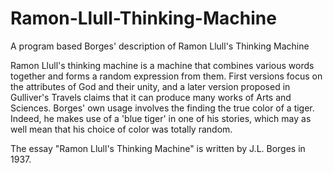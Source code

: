 # Ramon-Llull-Thinking-Machine
A program based Borges' description of Ramon Llull's Thinking Machine

Ramon Llull's thinking machine is a machine that combines various words together and forms a random expression from them. First versions focus on the attributes of God and their unity, and a later version proposed in Gulliver's Travels claims that it can produce many works of Arts and Sciences. Borges' own usage involves the finding the true color of a tiger. Indeed,  he makes use of a 'blue tiger' in one of his stories, which may as well mean that his choice of color was totally random. 

The essay "Ramon Llull's Thinking Machine" is written by J.L. Borges in 1937.